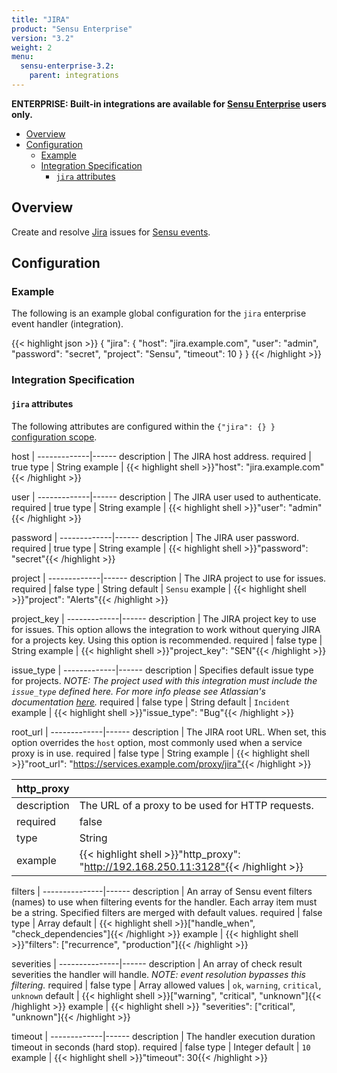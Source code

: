 ```yaml
---
title: "JIRA"
product: "Sensu Enterprise"
version: "3.2"
weight: 2
menu:
  sensu-enterprise-3.2:
    parent: integrations
---
```

**ENTERPRISE: Built-in integrations are available for [Sensu Enterprise][1]
users only.**

- [Overview](#overview)
- [Configuration](#configuration)
  - [Example](#example)
  - [Integration Specification](#integration-specification)
    - [`jira` attributes](#jira-attributes)

## Overview

Create and resolve [Jira][2] issues for [Sensu events][3].

## Configuration

### Example

The following is an example global configuration for the `jira` enterprise
event handler (integration).

{{< highlight json >}}
{
  "jira": {
    "host": "jira.example.com",
    "user": "admin",
    "password": "secret",
    "project": "Sensu",
    "timeout": 10
  }
}
{{< /highlight >}}

### Integration Specification

#### `jira` attributes

The following attributes are configured within the `{"jira": {} }`
[configuration scope][4].

host         | 
-------------|------
description  | The JIRA host address.
required     | true
type         | String
example      | {{< highlight shell >}}"host": "jira.example.com"{{< /highlight >}}

user         | 
-------------|------
description  | The JIRA user used to authenticate.
required     | true
type         | String
example      | {{< highlight shell >}}"user": "admin"{{< /highlight >}}

password     | 
-------------|------
description  | The JIRA user password.
required     | true
type         | String
example      | {{< highlight shell >}}"password": "secret"{{< /highlight >}}

project      | 
-------------|------
description  | The JIRA project to use for issues.
required     | false
type         | String
default      | `Sensu`
example      | {{< highlight shell >}}"project": "Alerts"{{< /highlight >}}

project_key  | 
-------------|------
description  | The JIRA project key to use for issues. This option allows the integration to work without querying JIRA for a projects key. Using this option is recommended.
required     | false
type         | String
example      | {{< highlight shell >}}"project_key": "SEN"{{< /highlight >}}

issue_type   | 
-------------|------
description  | Specifies default issue type for projects. _NOTE: The project used with this integration must include the `issue_type` defined here. For more info please see Atlassian's documentation [here][5]._
required     | false
type         | String
default      | `Incident`
example      | {{< highlight shell >}}"issue_type": "Bug"{{< /highlight >}}

root_url     | 
-------------|------
description  | The JIRA root URL. When set, this option overrides the `host` option, most commonly used when a service proxy is in use.
required     | false
type         | String
example      | {{< highlight shell >}}"root_url": "https://services.example.com/proxy/jira"{{< /highlight >}}

http_proxy   | |
-------------|------
description  | The URL of a proxy to be used for HTTP requests.
required     | false
type         | String
example      | {{< highlight shell >}}"http_proxy": "http://192.168.250.11:3128"{{< /highlight >}}

filters        | 
---------------|------
description    | An array of Sensu event filters (names) to use when filtering events for the handler. Each array item must be a string. Specified filters are merged with default values.
required       | false
type           | Array
default        | {{< highlight shell >}}["handle_when", "check_dependencies"]{{< /highlight >}}
example        | {{< highlight shell >}}"filters": ["recurrence", "production"]{{< /highlight >}}

severities     | 
---------------|------
description    | An array of check result severities the handler will handle. _NOTE: event resolution bypasses this filtering._
required       | false
type           | Array
allowed values | `ok`, `warning`, `critical`, `unknown`
default        | {{< highlight shell >}}["warning", "critical", "unknown"]{{< /highlight >}}
example        | {{< highlight shell >}} "severities": ["critical", "unknown"]{{< /highlight >}}

timeout      | 
-------------|------
description  | The handler execution duration timeout in seconds (hard stop).
required     | false
type         | Integer
default      | `10`
example      | {{< highlight shell >}}"timeout": 30{{< /highlight >}}

[?]:  #
[1]:  /sensu-enterprise
[2]:  https://www.atlassian.com/software/jira
[3]:  /sensu-core/1.2/reference/events
[4]:  /sensu-core/1.2/reference/configuration#configuration-scopes
[5]:  https://confluence.atlassian.com/adminjiraserver073/associating-issue-types-with-projects-861253240.html
